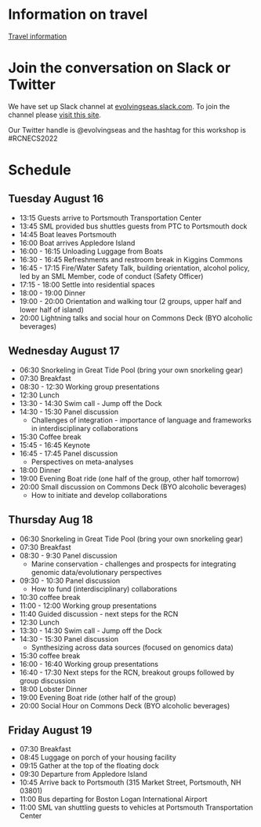 
# Information on travel

[Travel information](travel.md)

# Join the conversation on Slack or Twitter
We have set up Slack channel at [evolvingseas.slack.com](evolvingseas.slack.com). To join the channel please [visit this site](https://join.slack.com/t/evolvingseas/shared_invite/enQtNTI4MjcwMjg5NTM5LWFiMGM0OTczMzllODg3NGQxYzBlNTA4NTE2OWI5ZWEwNjU3MTQ2ZTk3OWYxMjA5NzQxMmQwNTVmZDE1ZGE0NDc).

Our Twitter handle is @evolvingseas and the hashtag for this workshop is #RCNECS2022

# Schedule

## Tuesday August 16
* 13:15 Guests arrive to Portsmouth Transportation Center 
* 13:45 SML provided bus shuttles guests from PTC to Portsmouth dock 
* 14:45 Boat leaves Portsmouth
* 16:00 Boat arrives Appledore Island 
* 16:00 - 16:15 Unloading Luggage from Boats
* 16:30 - 16:45 Refreshments and restroom break in Kiggins Commons 
* 16:45 - 17:15 Fire/Water Safety Talk, building orientation, alcohol policy, led by an SML Member, code of conduct (Safety Officer)  
* 17:15 - 18:00 Settle into residential spaces 
* 18:00 - 19:00 Dinner 
* 19:00 - 20:00 Orientation and walking tour (2 groups, upper half and lower half of island)
* 20:00 Lightning talks and social hour on Commons Deck (BYO alcoholic beverages)


## Wednesday August 17
 * 06:30 Snorkeling in Great Tide Pool (bring your own snorkeling gear)
 * 07:30 Breakfast
 * 08:30 - 12:30 Working group presentations 
 * 12:30 Lunch
 * 13:30 - 14:30 Swim call - Jump off the Dock
 * 14:30 - 15:30 Panel discussion 
   * Challenges of integration - importance of language and frameworks in interdisciplinary collaborations
 * 15:30 Coffee break
 * 15:45 - 16:45 Keynote 
 * 16:45 - 17:45 Panel discussion 
   * Perspectives on meta-analyses 
 * 18:00 Dinner
 * 19:00 Evening Boat ride (one half of the group, other half tomorrow)
 * 20:00 Small discussion on Commons Deck (BYO alcoholic beverages)
   * How to initiate and develop collaborations 

## Thursday Aug 18 
 * 06:30 Snorkeling in Great Tide Pool (bring your own snorkeling gear)
 * 07:30 Breakfast
 * 08:30 - 9:30 Panel discussion 
   * Marine conservation - challenges and prospects for integrating genomic data/evolutionary perspectives 
 * 09:30 - 10:30 Panel discussion 
   * How to fund (interdisciplinary) collaborations
 * 10:30 coffee break
 * 11:00 - 12:00 Working group presentations
 * 11:40 Guided discussion - next steps for the RCN 
 * 12:30 Lunch
 * 13:30 - 14:30 Swim call - Jump off the Dock
 * 14:30 - 15:30 Panel discussion 
   * Synthesizing across data sources (focused on genomics data)
 * 15:30 coffee break
 * 16:00 - 16:40 Working group presentations
 * 16:40 - 17:30 Next steps for the RCN, breakout groups followed by group discussion 
 * 18:00 Lobster Dinner
 * 19:00 Evening Boat ride (other half of the group)
 * 20:00 Social Hour on Commons Deck (BYO alcoholic beverages)

## Friday August 19 
 * 07:30 Breakfast
 * 08:45 Luggage on porch of your housing facility
 * 09:15 Gather at the top of the floating dock
 * 09:30 Departure from Appledore Island
 * 10:45 Arrive back to Portsmouth (315 Market Street, Portsmouth, NH 03801)
 * 11:00 Bus departing for Boston Logan International Airport
 * 11:00 SML van shuttling guests to vehicles at Portsmouth Transportation Center

